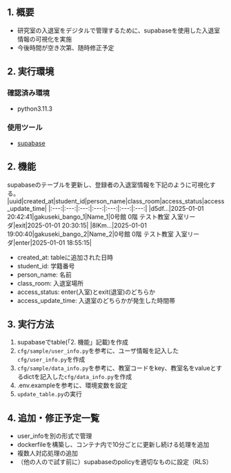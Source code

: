 ## 1. 概要
- 研究室の入退室をデジタルで管理するために、supabaseを使用した入退室情報の可視化を実施
- 今後時間が空き次第、随時修正予定

## 2. 実行環境
### 確認済み環境
- python3.11.3

### 使用ツール
- [supabase](https://supabase.com/)

## 2. 機能
supabaseのテーブルを更新し、登録者の入退室情報を下記のように可視化する。
|uuid|created_at|student_id|person_name|class_room|access_status|access_update_time|
|:---:|:---:|:---:|:---:|:---:|:---:|:---:|
|d5df...|2025-01-01 20:42:41|gakuseki_bango_1|Name_1|0号館  0階 テスト教室 入室リーダ|exit|2025-01-01 20:30:15|
|8lKm...|2025-01-01 19:00:40|gakuseki_bango_2|Name_2|0号館  0階 テスト教室 入室リーダ|enter|2025-01-01 18:55:15|
- created_at: tableに追加された日時
- student_id: 学籍番号
- person_name: 名前
- class_room: 入退室場所
- access_status: enter(入室)とexit(退室)のどちらか
- access_update_time: 入退室のどちらかが発生した時間帯

## 3. 実行方法
1. supabaseでtable(「2. 機能」記載)を作成
2. `cfg/sample/user_info.py`を参考に、ユーザ情報を記入した`cfg/user_info.py`を作成
3. `cfg/sample/data_info.py`を参考に、教室コードをkey、教室名をvalueとするdictを記入した`cfg/data_info.py`を作成
4. .env.exampleを参考に、環境変数を設定
5. `update_table.py`の実行


## 4. 追加・修正予定一覧
- user_infoを別の形式で管理
- dockerfileを構築し、コンテナ内で10分ごとに更新し続ける処理を追加
- 複数人対応処理の追加
- （他の人ので試す前に）supabaseのpolicyを適切なものに設定（RLS）

